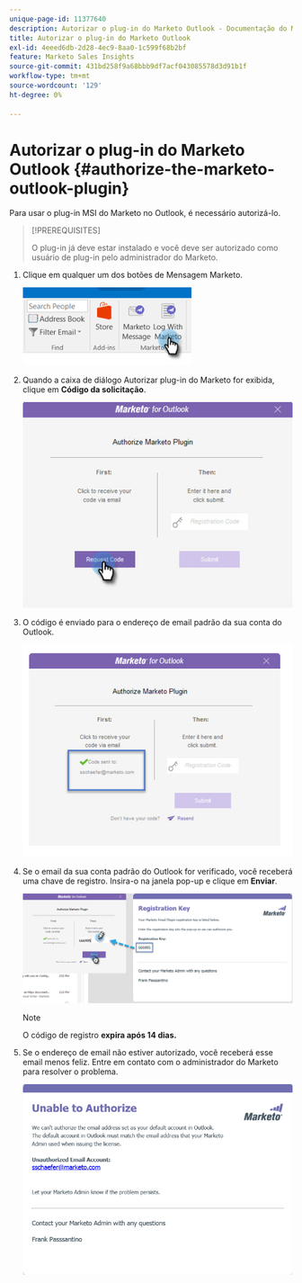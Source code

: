 ```yaml
---
unique-page-id: 11377640
description: Autorizar o plug-in do Marketo Outlook - Documentação do Marketo - Documentação do produto
title: Autorizar o plug-in do Marketo Outlook
exl-id: 4eeed6db-2d28-4ec9-8aa0-1c599f68b2bf
feature: Marketo Sales Insights
source-git-commit: 431bd258f9a68bbb9df7acf043085578d3d91b1f
workflow-type: tm+mt
source-wordcount: '129'
ht-degree: 0%

---
```


# Autorizar o plug-in do Marketo Outlook {#authorize-the-marketo-outlook-plugin}

Para usar o plug-in MSI do Marketo no Outlook, é necessário autorizá-lo.

>[!PREREQUISITES]
>
>O plug-in já deve estar instalado e você deve ser autorizado como usuário de plug-in pelo administrador do Marketo.

1. Clique em qualquer um dos botões de Mensagem Marketo.

   ![](assets/image2016-8-24-16-3a4-3a28.png)

1. Quando a caixa de diálogo Autorizar plug-in do Marketo for exibida, clique em **Código da solicitação**.

   ![](assets/image2016-8-24-16-3a6-3a51.png)

1. O código é enviado para o endereço de email padrão da sua conta do Outlook.

   ![](assets/image2016-8-24-16-3a8-3a36.png)

1. Se o email da sua conta padrão do Outlook for verificado, você receberá uma chave de registro. Insira-o na janela pop-up e clique em **Enviar**.

   ![](assets/image2016-8-24-16-3a12-3a48.png)

   >[!NOTE]
   >
   >O código de registro **expira após 14 dias.**

1. Se o endereço de email não estiver autorizado, você receberá esse email menos feliz. Entre em contato com o administrador do Marketo para resolver o problema.

   ![](assets/image2016-8-24-16-3a25-3a27.png)
